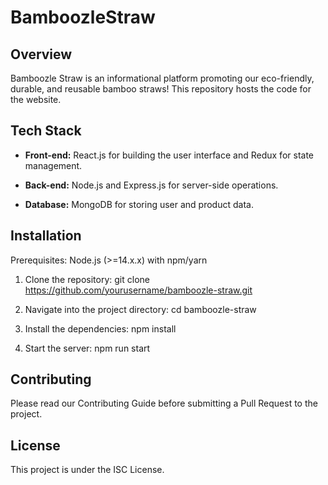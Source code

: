 # BamboozleStraw
## Overview
Bamboozle Straw is an informational platform promoting our eco-friendly, durable, and reusable bamboo straws! This repository hosts the code for the website.

## Tech Stack

* **Front-end:** React.js for building the user interface and Redux for state management.

* **Back-end:** Node.js and Express.js for server-side operations.

* **Database:** MongoDB for storing user and product data.
## Installation
Prerequisites: Node.js (>=14.x.x) with npm/yarn

1. Clone the repository: git clone https://github.com/yourusername/bamboozle-straw.git

2. Navigate into the project directory: cd bamboozle-straw

3. Install the dependencies: npm install

4. Start the server: npm run start
## Contributing
Please read our Contributing Guide before submitting a Pull Request to the project.

## License
This project is under the ISC License.
